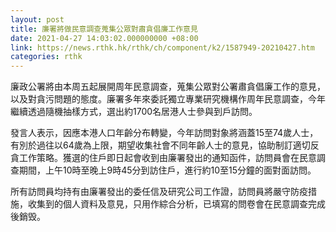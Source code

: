 ```yaml
---
layout: post
title: 廉署將做民意調查蒐集公眾對肅貪倡廉工作意見
date: 2021-04-27 14:03:02.000000000 +08:00
link: https://news.rthk.hk/rthk/ch/component/k2/1587949-20210427.htm
categories: rthk
---
```


廉政公署將由本周五起展開周年民意調查，蒐集公眾對公署肅貪倡廉工作的意見，以及對貪污問題的態度。廉署多年來委託獨立專業研究機構作周年民意調查，今年繼續透過隨機抽樣方式，選出約1700名居港人士參與到戶訪問。

發言人表示，因應本港人口年齡分布轉變，今年訪問對象將涵蓋15至74歲人士，有別於過往以64歲為上限，期望收集社會不同年齡人士的意見，協助制訂適切反貪工作策略。獲選的住戶即日起會收到由廉署發出的通知函件，訪問員會在民意調查期間，上午10時至晚上9時45分到訪住戶，進行約10至15分鐘的面對面訪問。

所有訪問員均持有由廉署發出的委任信及研究公司工作證，訪問員將嚴守防疫措施，收集到的個人資料及意見，只用作綜合分析，已填寫的問卷會在民意調查完成後銷毁。
